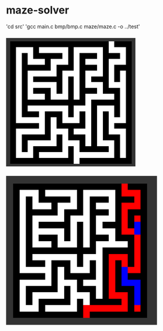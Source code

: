 # maze-solver

'cd src'
'gcc main.c bmp/bmp.c maze/maze.c -o ../test'

###
![alt text](.github/11Capture.PNG)
###
![alt text](.github/22Capture.PNG)
